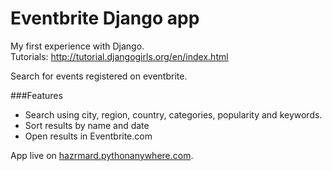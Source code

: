 # Eventbrite Django app
My first experience with Django.  
Tutorials: http://tutorial.djangogirls.org/en/index.html

Search for events registered on eventbrite.

###Features
* Search using city, region, country, categories, popularity and keywords.
* Sort results by name and date
* Open results in Eventbrite.com

App live on [hazrmard.pythonanywhere.com](hazrmard.pythonanywhere.com).
